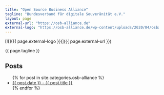 ```yaml
---
title: "Open Source Business Alliance"
tagline: "Bundesverband für digitale Souveränität e.V."
layout: page
external-url: "https://osb-alliance.de"
external-logo: "https://osb-alliance.de/wp-content/uploads/2020/04/osba-logo-claim.svg"
---
```


[![]({{ page.external-logo }})]({{ page.external-url }})

{{ page.tagline }}

<h2>Posts</h2>

<ul>
  {% for post in site.categories.osb-alliance %}
    <li>
      <a href="{{ post.url }}">{{ post.date }} - {{ post.title }}</a>
    </li>
  {% endfor %}
</ul>
